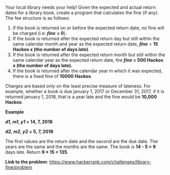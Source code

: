 Your local library needs your help! Given the expected and actual return dates for a library book, create a program that
calculates the fine (if any). The fee structure is as follows:
1) if the book is returned on or before the expected return date, no fine will be charged (i.e: **_fine_** **= 0**).
2) If the book is returned after the expected return day but still within the same calendar month and year as the expected
return date, **_fine_** = **15 Hackos x (the number of days late)**.
3) If the book is returned after the expected return month but still within the same calendar year as the expected return date,
the **_fine_ = 500 Hackos x (the number of days late).**
4) If the book is returned after the calendar year in which it was expected, there is a fixed fine of **10000 Hackos**.

Charges are based only on the least precise measure of lateness. For example, whether a book is due january 1, 2017 or
December 31, 2017, if it is returned january 1, 2018, that is a year late and the fine would be **10,000 Hackos**.

**Example**

**_d1, m1, y1_ = 14, 7, 2018**

**_d2, m2, y2_ = 5, 7, 2018**

The first values are the return date and the second are the due date. The years are the same and the months are the same.
The book is **14 - 5 = 9**  days late. Return **9 * 15 = 135**.

**Link to the problem**: https://www.hackerrank.com/challenges/library-fine/problem